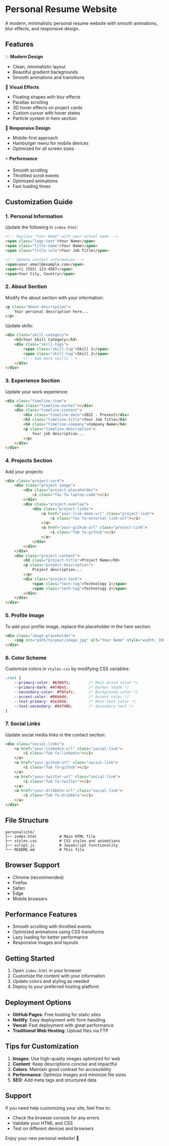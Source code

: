 # Personal Resume Website

A modern, minimalistic personal resume website with smooth animations, blur effects, and responsive design.

## Features

✨ **Modern Design**
- Clean, minimalistic layout
- Beautiful gradient backgrounds
- Smooth animations and transitions

🎨 **Visual Effects**
- Floating shapes with blur effects
- Parallax scrolling
- 3D hover effects on project cards
- Custom cursor with hover states
- Particle system in hero section

📱 **Responsive Design**
- Mobile-first approach
- Hamburger menu for mobile devices
- Optimized for all screen sizes

⚡ **Performance**
- Smooth scrolling
- Throttled scroll events
- Optimized animations
- Fast loading times

## Customization Guide

### 1. Personal Information

Update the following in `index.html`:

```html
<!-- Replace "Your Name" with your actual name -->
<span class="logo-text">Your Name</span>
<span class="title-name">Your Name</span>
<span class="title-role">Your Job Title</span>

<!-- Update contact information -->
<span>your.email@example.com</span>
<span>+1 (555) 123-4567</span>
<span>Your City, Country</span>
```

### 2. About Section

Modify the about section with your information:

```html
<p class="about-description">
    Your personal description here...
</p>
```

Update skills:

```html
<div class="skill-category">
    <h3>Your Skill Category</h3>
    <div class="skill-tags">
        <span class="skill-tag">Skill 1</span>
        <span class="skill-tag">Skill 2</span>
        <!-- Add more skills -->
    </div>
</div>
```

### 3. Experience Section

Update your work experience:

```html
<div class="timeline-item">
    <div class="timeline-marker"></div>
    <div class="timeline-content">
        <div class="timeline-date">2022 - Present</div>
        <h3 class="timeline-title">Your Job Title</h3>
        <h4 class="timeline-company">Company Name</h4>
        <p class="timeline-description">
            Your job description...
        </p>
    </div>
</div>
```

### 4. Projects Section

Add your projects:

```html
<div class="project-card">
    <div class="project-image">
        <div class="project-placeholder">
            <i class="fas fa-laptop-code"></i>
        </div>
        <div class="project-overlay">
            <div class="project-links">
                <a href="your-live-demo-url" class="project-link">
                    <i class="fas fa-external-link-alt"></i>
                </a>
                <a href="your-github-url" class="project-link">
                    <i class="fab fa-github"></i>
                </a>
            </div>
        </div>
    </div>
    <div class="project-content">
        <h3 class="project-title">Project Name</h3>
        <p class="project-description">
            Project description...
        </p>
        <div class="project-tech">
            <span class="tech-tag">Technology 1</span>
            <span class="tech-tag">Technology 2</span>
        </div>
    </div>
</div>
```

### 5. Profile Image

To add your profile image, replace the placeholder in the hero section:

```html
<div class="image-placeholder">
    <img src="path/to/your/image.jpg" alt="Your Name" style="width: 100%; height: 100%; object-fit: cover; border-radius: 50%;">
</div>
```

### 6. Color Scheme

Customize colors in `styles.css` by modifying CSS variables:

```css
:root {
    --primary-color: #6366f1;        /* Main brand color */
    --primary-dark: #4f46e5;         /* Darker shade */
    --secondary-color: #f8fafc;      /* Background color */
    --accent-color: #06b6d4;         /* Accent color */
    --text-primary: #1e293b;         /* Main text color */
    --text-secondary: #64748b;       /* Secondary text */
}
```

### 7. Social Links

Update social media links in the contact section:

```html
<div class="social-links">
    <a href="your-linkedin-url" class="social-link">
        <i class="fab fa-linkedin"></i>
    </a>
    <a href="your-github-url" class="social-link">
        <i class="fab fa-github"></i>
    </a>
    <a href="your-twitter-url" class="social-link">
        <i class="fab fa-twitter"></i>
    </a>
    <a href="your-dribbble-url" class="social-link">
        <i class="fab fa-dribbble"></i>
    </a>
</div>
```

## File Structure

```
personalsite/
├── index.html          # Main HTML file
├── styles.css          # CSS styles and animations
├── script.js           # JavaScript functionality
└── README.md           # This file
```

## Browser Support

- Chrome (recommended)
- Firefox
- Safari
- Edge
- Mobile browsers

## Performance Features

- Smooth scrolling with throttled events
- Optimized animations using CSS transforms
- Lazy loading for better performance
- Responsive images and layouts

## Getting Started

1. Open `index.html` in your browser
2. Customize the content with your information
3. Update colors and styling as needed
4. Deploy to your preferred hosting platform

## Deployment Options

- **GitHub Pages**: Free hosting for static sites
- **Netlify**: Easy deployment with form handling
- **Vercel**: Fast deployment with great performance
- **Traditional Web Hosting**: Upload files via FTP

## Tips for Customization

1. **Images**: Use high-quality images optimized for web
2. **Content**: Keep descriptions concise and impactful
3. **Colors**: Maintain good contrast for accessibility
4. **Performance**: Optimize images and minimize file sizes
5. **SEO**: Add meta tags and structured data

## Support

If you need help customizing your site, feel free to:
- Check the browser console for any errors
- Validate your HTML and CSS
- Test on different devices and browsers

Enjoy your new personal website! 🚀
